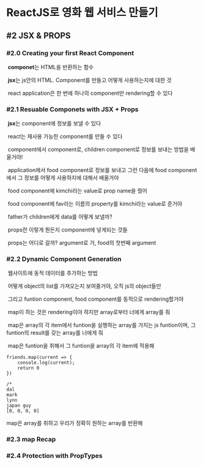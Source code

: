 # ReactJS로 영화 웹 서비스 만들기

## #2 JSX & PROPS

### #2.0 Creating your first React Component

​	**componet**는 HTML을 반환하는 함수

​	**jsx**는 js안의 HTML. Component를 만들고 어떻게 사용하는지에 대한 것

​	react application은 한 번에 하나의 component만 rendering할 수 있다



### #2.1 Resuable Componets with JSX + Props

​	**jsx**는 component에 정보를 보낼 수 있다

​	react는 재사용 가능한 component를 만들 수 있다

​	component에서 component로, children component로 정보를 보내는 방법을 배울거야!

​	application에서 food component로 정보를 보내고 그런 다음에 food component에서 그 정보를 어떻게 사용하지에 대해서 배울거야

​	food component에 kimchi라는 value로 prop name을 줬어

​	food component에 fav라는 이름의 property를 kimchi라는 value로 준거야

​	father가 children에게 data를 어떻게 보낼까?

​	props란 이렇게 뭔든지 component에 넣게되는 것들

​	props는 어디로 갈까? argument로 가, food의 첫번째 argument



### #2.2 Dynamic Component Generation

​	웹사이트에 동적 데이터를 추가하는 방법

​	어떻게 object의  list를 가져오는지 보여줄거야, 오직 js의 object들만

​	그리고 funtion component, food component를 동적으로 rendering할거야

​	map이 하는 것은 rendering이야 하지만 array로부터 너에게  array를 줘

​	map은 array의 각 item에서 funtion을 실행하는 array를 가지는 js funtion이며, 그 funtion의 result를 갖는 array를 너에게 줘

​	map은 funtion을 취해서 그 funtion을 array의 각 item에 적용해

```react
friends.map(current => {
    console.log(current);
    return 0
})

/* 
dal
mark
lynn
japan guy
[0, 0, 0, 0]
```

 map은 array를 취하고 우리가 정확히 원하는 array를 반환해

### #2.3 map Recap

### #2.4 Protection with PropTypes

